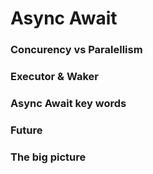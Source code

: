 # Async Await


### Concurency vs Paralellism


### Executor & Waker


### Async Await key words


### Future


### The big picture
